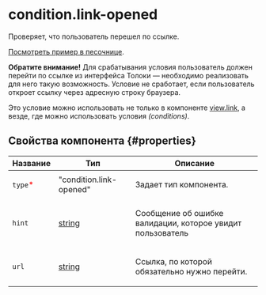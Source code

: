 # condition.link-opened

Проверяет, что пользователь перешел по ссылке.

[Посмотреть пример в песочнице](https://clck.ru/QRauK).

**Обратите внимание!** Для срабатывания условия пользователь должен перейти по ссылке из интерфейса Толоки — необходимо реализовать для него такую возможность. Условие не сработает, если пользователь откроет ссылку через адресную строку браузера.

Это условие можно использовать не только в компоненте [view.link](view.link.md), а везде, где можно использовать условия _(conditions)_.

## Свойства компонента {#properties}

| Название                                 | Тип                                                                              | Описание                                                          |
| ---------------------------------------- | -------------------------------------------------------------------------------- | ----------------------------------------------------------------- |
| `type`<span style="color: red">\*</span> | "condition.link-opened"                                                          | <p>Задает тип компонента.</p>                                     |
| `hint`                                   | <a class="xref popup-link" href="../concepts/types.dita#types/string">string</a> | <p>Сообщение об ошибке валидации, которое увидит пользователь</p> |
| `url`                                    | <a class="xref popup-link" href="../concepts/types.dita#types/string">string</a> | <p>Ссылка, по которой обязательно нужно перейти.</p>              |
